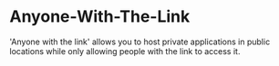 # Anyone-With-The-Link
'Anyone with the link' allows you to host private applications in public locations while only allowing people with the link to access it.
